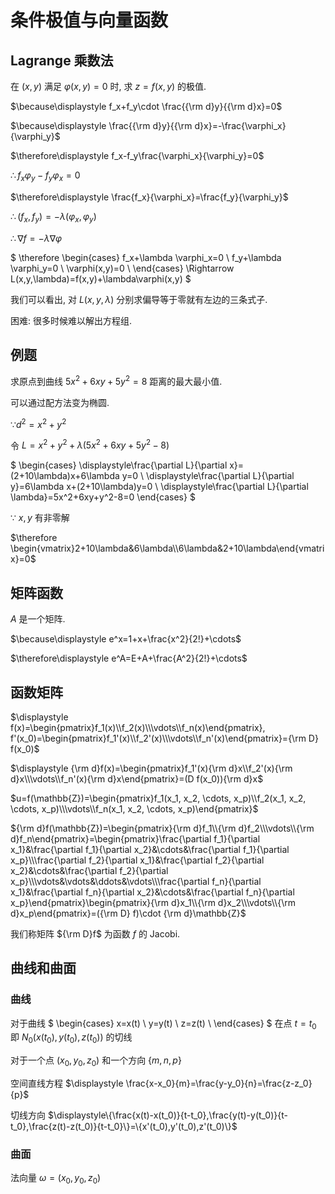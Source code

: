 # 条件极值与向量函数

## Lagrange 乘数法

在 $(x,y)$ 满足 $\varphi(x,y)=0$ 时, 求 $z=f(x,y)$ 的极值.

$\because\displaystyle f_x+f_y\cdot \frac{{\rm d}y}{{\rm d}x}=0$

$\because\displaystyle \frac{{\rm d}y}{{\rm d}x}=-\frac{\varphi_x}{\varphi_y}$

$\therefore\displaystyle f_x-f_y\frac{\varphi_x}{\varphi_y}=0$

$\therefore f_x\varphi_y-f_y\varphi_x=0$

$\therefore\displaystyle \frac{f_x}{\varphi_x}=\frac{f_y}{\varphi_y}$

$\therefore (f_x, f_y)=-\lambda (\varphi_x, \varphi_y)$

$\therefore \nabla f=-\lambda \nabla \varphi$

$
\therefore
\begin{cases}
f_x+\lambda \varphi_x=0 \\
f_y+\lambda \varphi_y=0 \\
\varphi(x,y)=0 \\
\end{cases}
\Rightarrow
L(x,y,\lambda)=f(x,y)+\lambda\varphi(x,y)
$

我们可以看出, 对 $L(x,y,\lambda)$ 分别求偏导等于零就有左边的三条式子.

困难: 很多时候难以解出方程组.


## 例题

求原点到曲线 $5x^2+6xy+5y^2=8$ 距离的最大最小值.

可以通过配方法变为椭圆.

$\because d^2=x^2+y^2$

令 $L=x^2+y^2+\lambda(5x^2+6xy+5y^2-8)$

$
\begin{cases}
\displaystyle\frac{\partial L}{\partial x}=(2+10\lambda)x+6\lambda y=0 \\
\displaystyle\frac{\partial L}{\partial y}=6\lambda x+(2+10\lambda)y=0 \\
\displaystyle\frac{\partial L}{\partial \lambda}=5x^2+6xy+y^2-8=0
\end{cases}
$

$\because$ $x, y$ 有非零解

$\therefore \begin{vmatrix}2+10\lambda&6\lambda\\6\lambda&2+10\lambda\end{vmatrix}=0$


## 矩阵函数

$A$ 是一个矩阵.

$\because\displaystyle e^x=1+x+\frac{x^2}{2!}+\cdots$

$\therefore\displaystyle e^A=E+A+\frac{A^2}{2!}+\cdots$


## 函数矩阵

$\displaystyle f(x)=\begin{pmatrix}f_1(x)\\f_2(x)\\\vdots\\f_n(x)\end{pmatrix}, f'(x_0)=\begin{pmatrix}f_1'(x)\\f_2'(x)\\\vdots\\f_n'(x)\end{pmatrix}={\rm D} f(x_0)$

$\displaystyle {\rm d}f(x)=\begin{pmatrix}f_1'(x){\rm d}x\\f_2'(x){\rm d}x\\\vdots\\f_n'(x){\rm d}x\end{pmatrix}=(D f(x_0)){\rm d}x$

$u=f(\mathbb{Z})=\begin{pmatrix}f_1(x_1, x_2, \cdots, x_p)\\f_2(x_1, x_2, \cdots, x_p)\\\vdots\\f_n(x_1, x_2, \cdots, x_p)\end{pmatrix}$

${\rm d}f(\mathbb{Z})=\begin{pmatrix}{\rm d}f_1\\{\rm d}f_2\\\vdots\\{\rm d}f_n\end{pmatrix}=\begin{pmatrix}\frac{\partial f_1}{\partial x_1}&\frac{\partial f_1}{\partial x_2}&\cdots&\frac{\partial f_1}{\partial x_p}\\\frac{\partial f_2}{\partial x_1}&\frac{\partial f_2}{\partial x_2}&\cdots&\frac{\partial f_2}{\partial x_p}\\\vdots&\vdots&\ddots&\vdots\\\frac{\partial f_n}{\partial x_1}&\frac{\partial f_n}{\partial x_2}&\cdots&\frac{\partial f_n}{\partial x_p}\end{pmatrix}\begin{pmatrix}{\rm d}x_1\\{\rm d}x_2\\\vdots\\{\rm d}x_p\end{pmatrix}=({\rm D} f)\cdot {\rm d}\mathbb{Z}$

我们称矩阵 ${\rm D}f$ 为函数 $f$ 的 Jacobi.


## 曲线和曲面

### 曲线

对于曲线 $
\begin{cases}
x=x(t) \\
y=y(t) \\
z=z(t) \\
\end{cases}
$ 在点 $t=t_0$ 即 $N_0(x(t_0),y(t_0),z(t_0))$ 的切线

对于一个点 $(x_0,y_0,z_0)$ 和一个方向 $\{m,n,p\}$

空间直线方程 $\displaystyle \frac{x-x_0}{m}=\frac{y-y_0}{n}=\frac{z-z_0}{p}$

切线方向 $\displaystyle\{\frac{x(t)-x(t_0)}{t-t_0},\frac{y(t)-y(t_0)}{t-t_0},\frac{z(t)-z(t_0)}{t-t_0}\}=\{x'(t_0),y'(t_0),z'(t_0)\}$

### 曲面

法向量 $\omega=(x_0, y_0, z_0)$